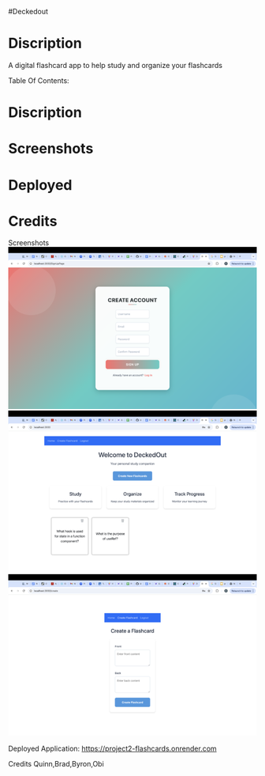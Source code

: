 #Deckedout
 # Discription
 A digital flashcard app to help study and organize your flashcards

Table Of Contents:
# Discription
# Screenshots
# Deployed
# Credits



Screenshots
![alt text](image-1.png)
![alt text](image-2.png)
![alt text](image-3.png)

Deployed Application:
https://project2-flashcards.onrender.com

Credits
Quinn,Brad,Byron,Obi